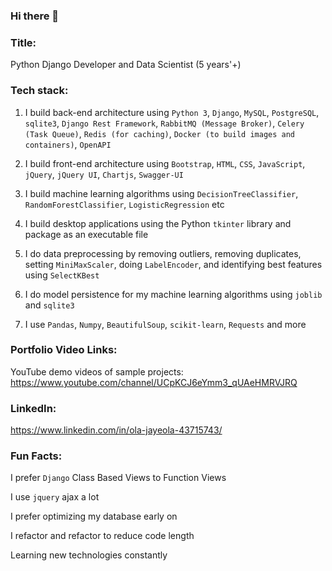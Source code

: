 ### Hi there 👋

### Title:
Python Django Developer and Data Scientist (5 years'+)

### Tech stack:

1. I build back-end architecture using `Python 3`, `Django`, `MySQL`, `PostgreSQL`, `sqlite3`, `Django Rest Framework`, `RabbitMQ (Message Broker)`, `Celery (Task Queue)`, `Redis (for caching)`, `Docker (to build images and containers)`, `OpenAPI`

2. I build front-end architecture using `Bootstrap`, `HTML`, `CSS`, `JavaScript`, `jQuery`, `jQuery UI`, `Chartjs`, `Swagger-UI`

3. I build machine learning algorithms using `DecisionTreeClassifier`, `RandomForestClassifier`, `LogisticRegression` etc

4. I build desktop applications using the Python `tkinter` library and package as an executable file

5. I do data preprocessing by removing outliers, removing duplicates, setting `MiniMaxScaler`, doing `LabelEncoder`, and identifying best features using `SelectKBest`

6. I do model persistence for my machine learning algorithms using `joblib` and `sqlite3` 

7. I use `Pandas`, `Numpy`, `BeautifulSoup`, `scikit-learn`, `Requests` and more


### Portfolio Video Links:
YouTube demo videos of sample projects: https://www.youtube.com/channel/UCpKCJ6eYmm3_qUAeHMRVJRQ


### LinkedIn:
https://www.linkedin.com/in/ola-jayeola-43715743/


### Fun Facts:

I prefer `Django` Class Based Views to Function Views

I use `jquery` ajax a lot

I prefer optimizing my database early on

I refactor and refactor to reduce code length

Learning new technologies constantly
